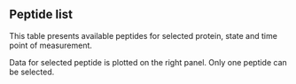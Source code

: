 

## Peptide list

This table presents available peptides for selected protein, state and time point of measurement. 

Data for selected peptide is plotted on the right panel. Only one peptide can be selected.

